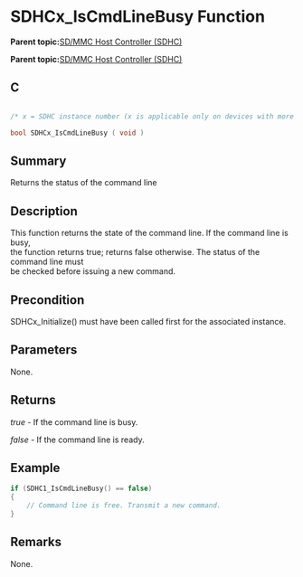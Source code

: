 # SDHCx\_IsCmdLineBusy Function

**Parent topic:**[SD/MMC Host Controller \(SDHC\)](GUID-8769733F-B27A-4567-BE7D-7BEA8C76F05E.md)

**Parent topic:**[SD/MMC Host Controller \(SDHC\)](GUID-D440DD4B-CA37-46F4-A6AA-4D57D9DAEF97.md)

## C

```c

/* x = SDHC instance number (x is applicable only on devices with more than one instances of SDHC) */

bool SDHCx_IsCmdLineBusy ( void )
```

## Summary

Returns the status of the command line

## Description

This function returns the state of the command line. If the command line is busy,<br />the function returns true; returns false otherwise. The status of the command line must<br />be checked before issuing a new command.

## Precondition

SDHCx\_Initialize\(\) must have been called first for the associated instance.

## Parameters

None.

## Returns

*true* - If the command line is busy.

*false* - If the command line is ready.

## Example

```c
if (SDHC1_IsCmdLineBusy() == false)
{
    // Command line is free. Transmit a new command.
}
```

## Remarks

None.

